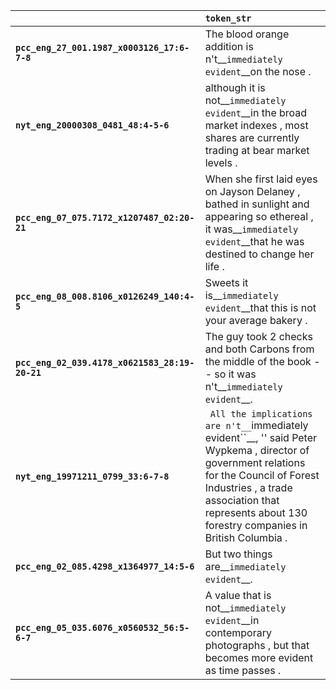 |                                                | `token_str`                                                                                                                                                                                                                                        |
|:-----------------------------------------------|:---------------------------------------------------------------------------------------------------------------------------------------------------------------------------------------------------------------------------------------------------|
| **`pcc_eng_27_001.1987_x0003126_17:6-7-8`**    | The blood orange addition is n't__``immediately evident``__on the nose .                                                                                                                                                                           |
| **`nyt_eng_20000308_0481_48:4-5-6`**           | although it is not__``immediately evident``__in the broad market indexes , most shares are currently trading at bear market levels .                                                                                                               |
| **`pcc_eng_07_075.7172_x1207487_02:20-21`**    | When she first laid eyes on Jayson Delaney , bathed in sunlight and appearing so ethereal , it was__``immediately evident``__that he was destined to change her life .                                                                             |
| **`pcc_eng_08_008.8106_x0126249_140:4-5`**     | Sweets it is__``immediately evident``__that this is not your average bakery .                                                                                                                                                                      |
| **`pcc_eng_02_039.4178_x0621583_28:19-20-21`** | The guy took 2 checks and both Carbons from the middle of the book -- so it was n't__``immediately evident``__.                                                                                                                                    |
| **`nyt_eng_19971211_0799_33:6-7-8`**           | `` All the implications are n't__``immediately evident``__, '' said Peter Wypkema , director of government relations for the Council of Forest Industries , a trade association that represents about 130 forestry companies in British Columbia . |
| **`pcc_eng_02_085.4298_x1364977_14:5-6`**      | But two things are__``immediately evident``__.                                                                                                                                                                                                     |
| **`pcc_eng_05_035.6076_x0560532_56:5-6-7`**    | A value that is not__``immediately evident``__in contemporary photographs , but that becomes more evident as time passes .                                                                                                                         |